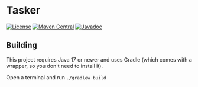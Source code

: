 # Tasker

[![License](https://img.shields.io/github/license/PrimordialMoros/Tasker?color=blue&style=flat-square)](LICENSE)
[![Maven Central](https://img.shields.io/maven-central/v/me.moros/tasker?style=flat-square)](https://search.maven.org/artifact/me.moros/tasker-core/1.0.0/pom)
[![Javadoc](https://javadoc.io/badge2/me.moros/tasker/javadoc.svg?style=flat-square)](https://javadoc.io/doc/me.moros/tasker-core)

## Building

This project requires Java 17 or newer and uses Gradle (which comes with a wrapper, so you don't need to install it).

Open a terminal and run `./gradlew build`

